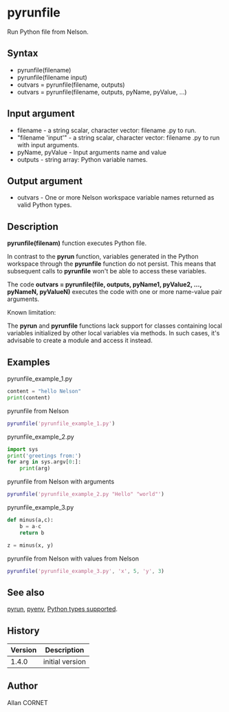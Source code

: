 # pyrunfile

Run Python file from Nelson.

## Syntax

- pyrunfile(filename)
- pyrunfile(filename input)
- outvars = pyrunfile(filename, outputs)
- outvars = pyrunfile(filename, outputs, pyName, pyValue, ...)

## Input argument

- filename - a string scalar, character vector: filename .py to run.
- "filename 'input'" - a string scalar, character vector: filename .py to run with input arguments.
- pyName, pyValue - Input arguments name and value
- outputs - string array: Python variable names.

## Output argument

- outvars - One or more Nelson workspace variable names returned as valid Python types.

## Description

  <p><b>pyrunfile(filenam)</b> function executes Python file.</p>
  <p>In contrast to the <b>pyrun</b> function, variables generated in the Python workspace through the <b>pyrunfile</b> function do not persist. This means that subsequent calls to <b>pyrunfile</b> won't be able to access these variables.</p>
  <p>The code <b>outvars = pyrunfile(file, outputs, pyName1, pyValue2, ..., pyNameN, pyValueN)</b> executes the code with one or more name-value pair arguments.</p>
  <p>Known limitation:</p>
  <p>The <b>pyrun</b> and <b>pyrunfile</b> functions lack support for classes containing local variables initialized by other local variables via methods. In such cases, it's advisable to create a module and access it instead.</p>

## Examples

pyrunfile_example_1.py

```Python
content = "hello Nelson"
print(content)
```

pyrunfile from Nelson

```matlab
pyrunfile('pyrunfile_example_1.py')
```

pyrunfile_example_2.py

```Python
import sys
print('greetings from:')
for arg in sys.argv[0:]:
    print(arg)
```

pyrunfile from Nelson with arguments

```matlab
pyrunfile('pyrunfile_example_2.py "Hello" "world"')
```

pyrunfile_example_3.py

```Python
def minus(a,c):
    b = a-c
    return b

z = minus(x, y)
```

pyrunfile from Nelson with values from Nelson

```matlab
pyrunfile('pyrunfile_example_3.py', 'x', 5, 'y', 3)
```

## See also

[pyrun](pyrun.md), [pyenv](pyenv.md), [Python types supported](3_python_types.md).

## History

| Version | Description     |
| ------- | --------------- |
| 1.4.0   | initial version |

## Author

Allan CORNET
